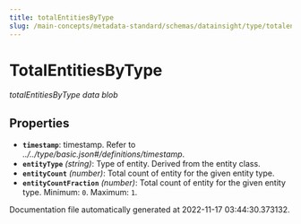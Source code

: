 ```yaml
---
title: totalEntitiesByType
slug: /main-concepts/metadata-standard/schemas/datainsight/type/totalentitiesbytype
---
```


# TotalEntitiesByType

*totalEntitiesByType data blob*

## Properties

- **`timestamp`**: timestamp. Refer to *../../type/basic.json#/definitions/timestamp*.
- **`entityType`** *(string)*: Type of entity. Derived from the entity class.
- **`entityCount`** *(number)*: Total count of entity for the given entity type.
- **`entityCountFraction`** *(number)*: Total count of entity for the given entity type. Minimum: `0`. Maximum: `1`.


Documentation file automatically generated at 2022-11-17 03:44:30.373132.
